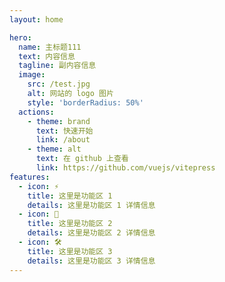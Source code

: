 ```yaml
---
layout: home

hero:
  name: 主标题111
  text: 内容信息
  tagline: 副内容信息
  image:
    src: /test.jpg
    alt: 网站的 logo 图片
    style: 'borderRadius: 50%'
  actions:
    - theme: brand
      text: 快速开始
      link: /about
    - theme: alt
      text: 在 github 上查看
      link: https://github.com/vuejs/vitepress
features:
  - icon: ⚡️
    title: 这里是功能区 1
    details: 这里是功能区 1 详情信息
  - icon: 🖖
    title: 这里是功能区 2
    details: 这里是功能区 2 详情信息
  - icon: 🛠️
    title: 这里是功能区 3
    details: 这里是功能区 3 详情信息
---
```

<!-- 这里有插槽可以接着写html内容, 例如：vue组件 FreeStyle -->